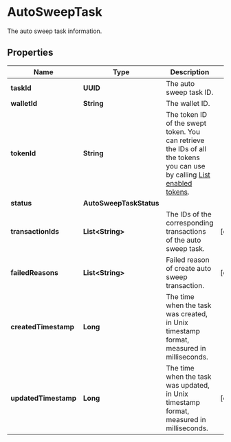 

# AutoSweepTask

The auto sweep task information.

## Properties

| Name | Type | Description | Notes |
|------------ | ------------- | ------------- | -------------|
|**taskId** | **UUID** | The auto sweep task ID. |  |
|**walletId** | **String** | The wallet ID. |  |
|**tokenId** | **String** | The token ID of the swept token. You can retrieve the IDs of all the tokens you can use by calling [List enabled tokens](https://www.cobo.com/developers/v2/api-references/wallets/list-enabled-tokens). |  |
|**status** | **AutoSweepTaskStatus** |  |  |
|**transactionIds** | **List&lt;String&gt;** | The IDs of the corresponding transactions of the auto sweep task. |  [optional] |
|**failedReasons** | **List&lt;String&gt;** | Failed reason of create auto sweep transaction. |  [optional] |
|**createdTimestamp** | **Long** | The time when the task was created, in Unix timestamp format, measured in milliseconds. |  |
|**updatedTimestamp** | **Long** | The time when the task was updated, in Unix timestamp format, measured in milliseconds. |  [optional] |



